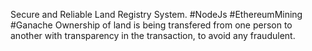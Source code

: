 Secure and Reliable Land Registry System. 
#NodeJs #EthereumMining #Ganache 
Ownership of land is being transfered from one person to another with transparency in the transaction, to avoid any fraudulent.
